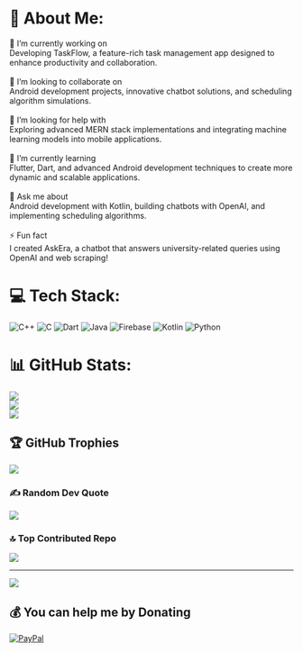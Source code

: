 
# 💫 About Me:
🔭 I’m currently working on<br>Developing TaskFlow, a feature-rich task management app designed to enhance productivity and collaboration.<br><br>👯 I’m looking to collaborate on<br>Android development projects, innovative chatbot solutions, and scheduling algorithm simulations.<br><br>🤝 I’m looking for help with<br>Exploring advanced MERN stack implementations and integrating machine learning models into mobile applications.<br><br>🌱 I’m currently learning<br>Flutter, Dart, and advanced Android development techniques to create more dynamic and scalable applications.<br><br>💬 Ask me about<br>Android development with Kotlin, building chatbots with OpenAI, and implementing scheduling algorithms.<br><br>⚡ Fun fact<br>I created AskEra, a chatbot that answers university-related queries using OpenAI and web scraping!


# 💻 Tech Stack:
![C++](https://img.shields.io/badge/c++-%2300599C.svg?style=for-the-badge&logo=c%2B%2B&logoColor=white) ![C](https://img.shields.io/badge/c-%2300599C.svg?style=for-the-badge&logo=c&logoColor=white) ![Dart](https://img.shields.io/badge/dart-%230175C2.svg?style=for-the-badge&logo=dart&logoColor=white) ![Java](https://img.shields.io/badge/java-%23ED8B00.svg?style=for-the-badge&logo=openjdk&logoColor=white) ![Firebase](https://img.shields.io/badge/firebase-%23039BE5.svg?style=for-the-badge&logo=firebase) ![Kotlin](https://img.shields.io/badge/kotlin-%237F52FF.svg?style=for-the-badge&logo=kotlin&logoColor=white) ![Python](https://img.shields.io/badge/python-3670A0?style=for-the-badge&logo=python&logoColor=ffdd54)
# 📊 GitHub Stats:
![](https://github-readme-stats.vercel.app/api?username=vineetpayal&theme=dark&hide_border=false&include_all_commits=true&count_private=true)<br/>
![](https://github-readme-streak-stats.herokuapp.com/?user=vineetpayal&theme=dark&hide_border=false)<br/>
![](https://github-readme-stats.vercel.app/api/top-langs/?username=vineetpayal&theme=dark&hide_border=false&include_all_commits=true&count_private=true&layout=compact)

## 🏆 GitHub Trophies
![](https://github-profile-trophy.vercel.app/?username=vineetpayal&theme=tokyonight&no-frame=false&no-bg=true&margin-w=4)

### ✍️ Random Dev Quote
![](https://quotes-github-readme.vercel.app/api?type=horizontal&theme=radical)

### 🔝 Top Contributed Repo
![](https://github-contributor-stats.vercel.app/api?username=vineetpayal&limit=5&theme=dark&combine_all_yearly_contributions=true)

---
[![](https://visitcount.itsvg.in/api?id=vineetpayal&icon=0&color=1)](https://visitcount.itsvg.in)

  ## 💰 You can help me by Donating
  [![PayPal](https://img.shields.io/badge/PayPal-00457C?style=for-the-badge&logo=paypal&logoColor=white)](https://paypal.me/VineetPayal235) 

  
<!-- Proudly created with GPRM ( https://gprm.itsvg.in ) -->
